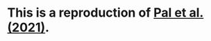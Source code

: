 # This is a reproduction of [Pal et al. (2021)](https://www.embopress.org/doi/full/10.15252/embj.2020107333).
